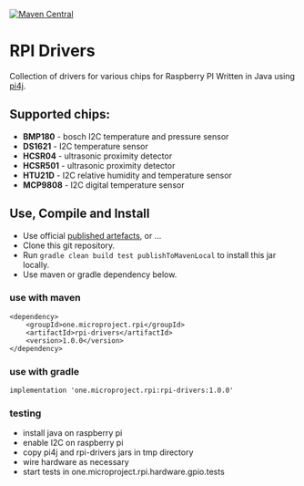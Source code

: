 [![Maven Central](https://maven-badges.herokuapp.com/maven-central/one.microproject.rpi/rpi-drivers/badge.svg)](https://maven-badges.herokuapp.com/maven-central/one.microproject.rpi/rpi-drivers)

# RPI Drivers

Collection of drivers for various chips for Raspberry PI
Written in Java using [pi4j](http://pi4j.com/).

## Supported chips:
* __BMP180__ - bosch I2C temperature and pressure sensor
* __DS1621__ - I2C temperature sensor
* __HCSR04__ - ultrasonic proximity detector
* __HCSR501__ - ultrasonic proximity detector 
* __HTU21D__ - I2C relative humidity and temperature sensor
* __MCP9808__ - I2C digital temperature sensor

## Use, Compile and Install
* Use official [published artefacts](https://search.maven.org/search?q=one.microproject.rpi), or ...
* Clone this git repository.
* Run ``gradle clean build test publishToMavenLocal`` to install this jar locally.
* Use maven or gradle dependency below.

### use with maven
```
<dependency>
    <groupId>one.microproject.rpi</groupId>
    <artifactId>rpi-drivers</artifactId>
    <version>1.0.0</version>
</dependency>
```

### use with gradle
```
implementation 'one.microproject.rpi:rpi-drivers:1.0.0'
```

### testing
* install java on raspberry pi
* enable I2C on raspberry pi
* copy pi4j and rpi-drivers jars in tmp directory
* wire hardware as necessary
* start tests in one.microproject.rpi.hardware.gpio.tests


